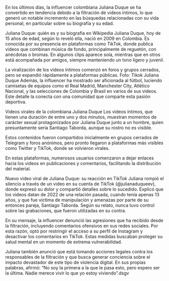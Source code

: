 En los últimos días, la influencer colombiana Juliana Duque se ha convertido en tendencia debido a la filtración de videos íntimos, lo que generó un notable incremento en las búsquedas relacionadas con su vida personal, en particular sobre su biografía y su edad.

Juliana Duque: quién es y su biografía en Wikipedia
Juliana Duque, hoy de 15 años de edad, según lo reveló ella, nació en 2009 en Colombia. Es conocida por su presencia en plataformas como TikTok, donde publica videos que combinan música de fondo, principalmente de reguetón, con anécdotas o bromas. En algunos clips aparece sola, mientras que en otros está acompañada por amigos, siempre manteniendo un tono ligero y juvenil.

La viralización de los videos íntimos comenzó en foros y grupos cerrados, pero se expandió rápidamente a plataformas públicas. Foto: Tikok Juliana Duque
Además, la influencer ha mostrado ser aficionada al fútbol, luciendo camisetas de equipos como el Real Madrid, Manchester City, Atlético Nacional, y las selecciones de Colombia y Brasil en varios de sus videos. Este detalle la conecta con una comunidad que comparte esta pasión deportiva.

Videos virales de la colombiana Juliana Duque
Los videos íntimos, que tienen una duración de entre uno y dos minutos, muestran momentos de carácter sexual protagonizados por Juliana Duque junto a un hombre, quien presuntamente sería Santiago Taborda, aunque su rostro no es visible.

Estos contenidos fueron compartidos inicialmente en grupos cerrados de Telegram y foros anónimos, pero pronto llegaron a plataformas más visibles como Twitter y TikTok, donde se volvieron virales.


En estas plataformas, numerosos usuarios comenzaron a dejar enlaces hacia los videos en publicaciones y comentarios, facilitando la distribución del material.

Nuevo video viral de Juliana Duque: su reacción en TikTok
Juliana rompió el silencio a través de un video en su cuenta de TikTok (@julianaduqueev), donde expresó su dolor y compartió detalles sobre lo sucedido. Explicó que los videos datan de 2022 de una relación pasada, cuando tenía apenas 13 años, y que fue víctima de manipulación y amenazas por parte de su entonces pareja, Santiago Taborda. Según su relato, nunca tuvo control sobre las grabaciones, que fueron utilizadas en su contra.


En su mensaje, la influencer denunció las agresiones que ha recibido desde la filtración, incluyendo comentarios ofensivos en sus redes sociales. Por esta razón, optó por restringir el acceso a su perfil de Instagram y desactivar los comentarios en TikTok. Estas medidas buscaban proteger su salud mental en un momento de extrema vulnerabilidad.

Juliana también anunció que está tomando acciones legales contra los responsables de la filtración y que busca generar conciencia sobre el impacto devastador de este tipo de violencia digital. En sus propias palabras, afirmó: “No soy la primera a la que le pasa esto, pero espero ser la última. Nadie merece vivir lo que yo estoy viviendo”.dsgv
